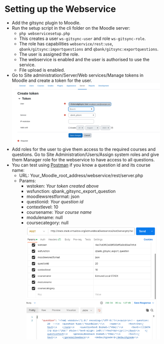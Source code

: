 
# Setting up the Webservice

- Add the gitsync plugin to Moodle.
- Run the setup script in the cli folder on the Moodle server:
  - `php webservicesetup.php`
  - This creates a user `ws-gitsync-user` and role `ws-gitsync-role`.
  - The role has capabilities `webservice/rest:use`, `qbank/gitsync:importquestions` and `qbank/gitsync:exportquestions`.
  - The user is assigned the role.
  - The webservice is enabled and the user is authorised to use the service.
  - File upload is enabled.
- Go to Site administration/Server/Web services/Manage tokens in Moodle and create a token for the user.
![Screenshot of token creation.](../images/Add_token.png)
- Add roles for the user to give them access to the required courses and questions. Go to Site Administration/Users/Assign system roles and give them Manager role for the webservice to have access to all questions.
- You can test using [Postman](https://www.postman.com/downloads/) if you know a question id and its course name:
  - URL: Your_Moodle_root_address/webservice/rest/server.php
  - Params:
    - wstoken: _Your token created above_
    - wsfunction: qbank_gitsync_export_question
    - moodlewsrestformat: json
    - questionid: _Your question id_
    - contextlevel: 10
    - coursename: _Your course name_
    - modulename: null
    - coursecategory: null
![Screenshot of Postman.](../images/Postman.png)
